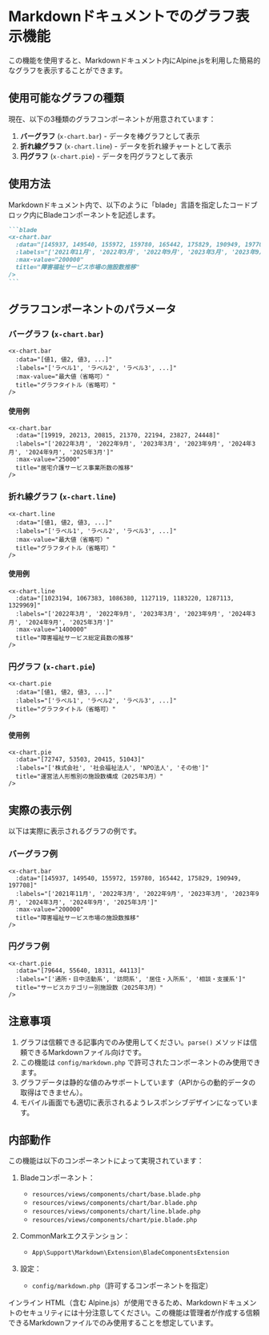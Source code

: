 # Markdownドキュメントでのグラフ表示機能

この機能を使用すると、Markdownドキュメント内にAlpine.jsを利用した簡易的なグラフを表示することができます。

## 使用可能なグラフの種類

現在、以下の3種類のグラフコンポーネントが用意されています：

1. **バーグラフ** (`x-chart.bar`) - データを棒グラフとして表示
2. **折れ線グラフ** (`x-chart.line`) - データを折れ線チャートとして表示 
3. **円グラフ** (`x-chart.pie`) - データを円グラフとして表示

## 使用方法

Markdownドキュメント内で、以下のように「blade」言語を指定したコードブロック内にBladeコンポーネントを記述します。

````markdown
```blade
<x-chart.bar
  :data="[145937, 149540, 155972, 159780, 165442, 175829, 190949, 197708]"
  :labels="['2021年11月', '2022年3月', '2022年9月', '2023年3月', '2023年9月', '2024年3月', '2024年9月', '2025年3月']"
  :max-value="200000"
  title="障害福祉サービス市場の施設数推移"
/>
```
````

## グラフコンポーネントのパラメータ

### バーグラフ (`x-chart.bar`)

```blade
<x-chart.bar
  :data="[値1, 値2, 値3, ...]"
  :labels="['ラベル1', 'ラベル2', 'ラベル3', ...]"
  :max-value="最大値（省略可）"
  title="グラフタイトル（省略可）"
/>
```

#### 使用例

```blade
<x-chart.bar
  :data="[19919, 20213, 20815, 21370, 22194, 23827, 24448]"
  :labels="['2022年3月', '2022年9月', '2023年3月', '2023年9月', '2024年3月', '2024年9月', '2025年3月']"
  :max-value="25000"
  title="居宅介護サービス事業所数の推移"
/>
```

### 折れ線グラフ (`x-chart.line`)

```blade
<x-chart.line
  :data="[値1, 値2, 値3, ...]"
  :labels="['ラベル1', 'ラベル2', 'ラベル3', ...]"
  :max-value="最大値（省略可）"
  title="グラフタイトル（省略可）"
/>
```

#### 使用例

```blade
<x-chart.line
  :data="[1023194, 1067383, 1086380, 1127119, 1183220, 1287113, 1329969]"
  :labels="['2022年3月', '2022年9月', '2023年3月', '2023年9月', '2024年3月', '2024年9月', '2025年3月']"
  :max-value="1400000"
  title="障害福祉サービス総定員数の推移"
/>
```

### 円グラフ (`x-chart.pie`)

```blade
<x-chart.pie
  :data="[値1, 値2, 値3, ...]"
  :labels="['ラベル1', 'ラベル2', 'ラベル3', ...]"
  title="グラフタイトル（省略可）"
/>
```

#### 使用例

```blade
<x-chart.pie
  :data="[72747, 53503, 20415, 51043]"
  :labels="['株式会社', '社会福祉法人', 'NPO法人', 'その他']"
  title="運営法人形態別の施設数構成（2025年3月）"
/>
```

## 実際の表示例

以下は実際に表示されるグラフの例です。

### バーグラフ例

```blade
<x-chart.bar
  :data="[145937, 149540, 155972, 159780, 165442, 175829, 190949, 197708]"
  :labels="['2021年11月', '2022年3月', '2022年9月', '2023年3月', '2023年9月', '2024年3月', '2024年9月', '2025年3月']"
  :max-value="200000"
  title="障害福祉サービス市場の施設数推移"
/>
```

### 円グラフ例

```blade
<x-chart.pie
  :data="[79644, 55640, 18311, 44113]"
  :labels="['通所・日中活動系', '訪問系', '居住・入所系', '相談・支援系']"
  title="サービスカテゴリー別施設数（2025年3月）"
/>
```

## 注意事項

1. グラフは信頼できる記事内でのみ使用してください。`parse()` メソッドは信頼できるMarkdownファイル向けです。
2. この機能は `config/markdown.php` で許可されたコンポーネントのみ使用できます。
3. グラフデータは静的な値のみサポートしています（APIからの動的データの取得はできません）。
4. モバイル画面でも適切に表示されるようレスポンシブデザインになっています。

## 内部動作

この機能は以下のコンポーネントによって実現されています：

1. Bladeコンポーネント：
   - `resources/views/components/chart/base.blade.php`
   - `resources/views/components/chart/bar.blade.php` 
   - `resources/views/components/chart/line.blade.php`
   - `resources/views/components/chart/pie.blade.php`

2. CommonMarkエクステンション：
   - `App\Support\Markdown\Extension\BladeComponentsExtension`

3. 設定：
   - `config/markdown.php`（許可するコンポーネントを指定）

インライン HTML（含む Alpine.js）が使用できるため、Markdownドキュメントのセキュリティには十分注意してください。この機能は管理者が作成する信頼できるMarkdownファイルでのみ使用することを想定しています。
